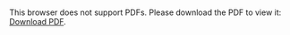 <object data="christ-in-song/CIS1908pdfs/530.pdf" type="application/pdf" width="100%" height="1024px">
    <embed src="christ-in-song/CIS1908pdfs/530.pdf">
        <p>This browser does not support PDFs. Please download the PDF to view it: <a href="christ-in-song/CIS1908pdfs/530.pdf">Download PDF</a>.</p>
    </embed>
</object>
